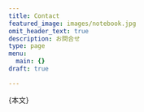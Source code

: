 ```yaml
---
title: Contact
featured_image: images/notebook.jpg
omit_header_text: true
description: お問合せ
type: page
menu:
  main: {}
draft: true

---
```

{本文}